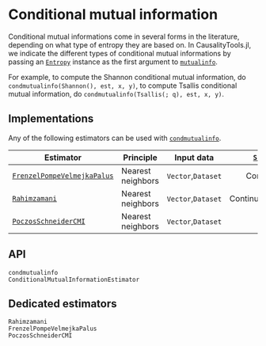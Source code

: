 # Conditional mutual information

Conditional mutual informations come in several forms in the literature, depending on what
type of entropy they are based on. In CausalityTools.jl, we indicate the different types
of conditional mutual informations by passing an [`Entropy`](@ref) instance as the first
argument to [`mutualinfo`](@ref).

For example, to compute the Shannon conditional mutual information, do
`condmutualinfo(Shannon(), est, x, y)`, to compute Tsallis conditional mutual information, do
`condmutualinfo(Tsallis(; q), est, x, y)`.

## Implementations

Any of the following estimators can be used with [`condmutualinfo`](@ref).

| Estimator                           | Principle         | Input data         |  [`Shannon`](@ref)  | [`Renyi`](@ref) | [`Tsallis`](@ref) |
| ----------------------------------- | ----------------- | ------------------ | :-----------------: | :-------------: | :---------------: |
| [`FrenzelPompeVelmejkaPalus`](@ref) | Nearest neighbors | `Vector`,`Dataset` |     Continuous      |        x        |         x         |
| [`Rahimzamani`](@ref)               | Nearest neighbors | `Vector`,`Dataset` | Continuous/discrete |        s        |         x         |
| [`PoczosSchneiderCMI`](@ref)        | Nearest neighbors | `Vector`,`Dataset` |          x          |   Continuous    |         x         |

## API

```@docs
condmutualinfo
ConditionalMutualInformationEstimator
```

## Dedicated estimators

```@docs
Rahimzamani
FrenzelPompeVelmejkaPalus
PoczosSchneiderCMI
```
